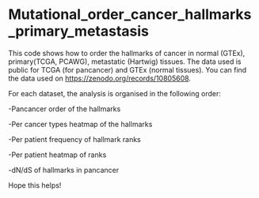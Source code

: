 # Mutational_order_cancer_hallmarks_primary_metastasis
This code shows how to order the hallmarks of cancer in normal (GTEx), primary(TCGA, PCAWG), metastatic (Hartwig) tissues. 
The data used is public for TCGA (for pancancer) and GTEx (normal tissues). You can find the data used on https://zenodo.org/records/10805608.

For each dataset, the analysis is organised in the following order:

-Pancancer order of the hallmarks

-Per cancer types heatmap of the hallmarks

-Per patient frequency of hallmark ranks

-Per patient heatmap of ranks

-dN/dS of hallmarks in pancancer

Hope this helps!

